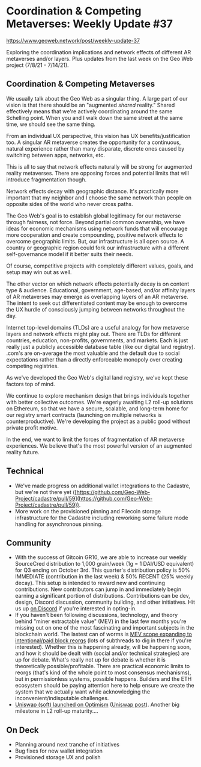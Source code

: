 # Coordination &amp; Competing Metaverses: Weekly Update #37

https://www.geoweb.network/post/weekly-update-37

Exploring the coordination implications and network effects of different AR metaverses and/or layers. Plus updates from the last week on the Geo Web project (7/8/21 - 7/14/21).

## Coordination &amp; Competing Metaverses

We usually talk about the Geo Web as a singular thing. A large part of our vision is that there should be an &quot;augmented _shared_ reality.&quot; Shared effectively means that we&#39;re actively coordinating around the same Schelling point. When you and I walk down the same street at the same time, we should see the same thing.

From an individual UX perspective, this vision has UX benefits/justification too. A singular AR metaverse creates the opportunity for a continuous, natural experience rather than many disparate, discrete ones caused by switching between apps, networks, etc.

This is all to say that network effects naturally will be strong for augmented reality metaverses. There are opposing forces and potential limits that will introduce fragmentation though.

Network effects decay with geographic distance. It&#39;s practically more important that my neighbor and I choose the same network than people on opposite sides of the world who never cross paths.

The Geo Web&#39;s goal is to establish global legitimacy for our metaverse through fairness, not force. Beyond partial common ownership, we have ideas for economic mechanisms using network funds that will encourage more cooperation and create compounding, positive network effects to overcome geographic limits. But, our infrastructure is all open source. A country or geographic region could fork our infrastructure with a different self-governance model if it better suits their needs.

Of course, competitive projects with completely different values, goals, and setup may win out as well.

The other vector on which network effects potentially decay is on content type &amp; audience. Educational, government, age-based, and/or affinity layers of AR metaverses may emerge as overlapping layers of an AR metaverse. The intent to seek out differentiated content may be enough to overcome the UX hurdle of consciously jumping between networks throughout the day.

Internet top-level domains (TLDs) are a useful analogy for how metaverse layers and network effects might play out. There are TLDs for different countries, education, non-profits, governments, and markets. Each is just really just a publicly accessible database table (like our digital land registry). .com&#39;s are on-average the most valuable and the default due to social expectations rather than a directly enforceable monopoly over creating competing registries.

As we&#39;ve developed the Geo Web&#39;s digital land registry, we&#39;ve kept these factors top of mind.

We continue to explore mechanism design that brings individuals together with better collective outcomes. We&#39;re eagerly awaiting L2 roll-up solutions on Ethereum, so that we have a secure, scalable, and long-term home for our registry smart contracts (launching on multiple networks is counterproductive). We&#39;re developing the project as a public good without private profit motive.

In the end, we want to limit the forces of fragmentation of AR metaverse experiences. We believe that&#39;s the most powerful version of an augmented reality future.

## Technical

- We&#39;ve made progress on additional wallet integrations to the Cadastre, but we&#39;re not there yet ([https://github.com/Geo-Web-Project/cadastre/pull/59](https://github.com/Geo-Web-Project/cadastre/pull/59)).
- More work on the provisioned pinning and Filecoin storage infrastructure for the Cadastre including reworking some failure mode handling for asynchronous pinning.

## Community

- With the success of Gitcoin GR10, we are able to increase our weekly SourceCred distribution to 1,000 grain/week (1g = 1 DAI/USD equivalent) for Q3 ending on October 3rd. This quarter&#39;s distribution policy is 50% IMMEDIATE (contribution in the last week) &amp; 50% RECENT (25% weekly decay). This setup is intended to reward new and continuing contributions. New contributors can jump in and immediately begin earning a significant portion of distributions. Contributions can be dev, design, Discord discussion, community building, and other initiatives. Hit us up [on Discord](https://discord.com/invite/reXgPru7ck) if you&#39;re interested in opting-in.
- If you haven&#39;t been following discussions, technology, and theory behind &quot;miner extractable value&quot; (MEV) in the last few months you&#39;re missing out on one of the most fascinating and important subjects in the blockchain world. The lastest can of worms is [MEV scope expanding to intentional/paid block reorgs](https://twitter.com/EdgarArout/status/1413149508611960839) (lots of subthreads to dig in there if you&#39;re interested). Whether this is happening already, will be happening soon, and how it should be dealt with (social and/or technical strategies) are up for debate. What&#39;s really not up for debate is whether it is theoretically possible/profitable. There are practical economic limits to reorgs (that&#39;s kind of the whole point to most consensus mechanisms), but in permissionless systems, possible happens. Builders and the ETH ecosystem should be paying attention here to help ensure we create the system that we actually want while acknowledging the inconvenient/indisputable challenges.
- [Uniswap (soft) launched on Optimism](https://optimismpbc.medium.com/announcing-uniswap-v3-on-optimism-6fb033398a11) ([Uniswap post](https://uniswap.org/blog/uniswap-optimism-alpha/)). Another big milestone in L2 roll-up maturity....

## On Deck

- Planning around next tranche of initiatives
- Bug fixes for new wallet integration
- Provisioned storage UX and polish
